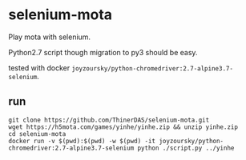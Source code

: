 # selenium-mota

Play mota with selenium.

Python2.7 script though migration to py3 should be easy.

tested with docker `joyzoursky/python-chromedriver:2.7-alpine3.7-selenium`.

## run

```
git clone https://github.com/ThinerDAS/selenium-mota.git
wget https://h5mota.com/games/yinhe/yinhe.zip && unzip yinhe.zip
cd selenium-mota
docker run -v $(pwd):$(pwd) -w $(pwd) -it joyzoursky/python-chromedriver:2.7-alpine3.7-selenium python ./script.py ../yinhe
```